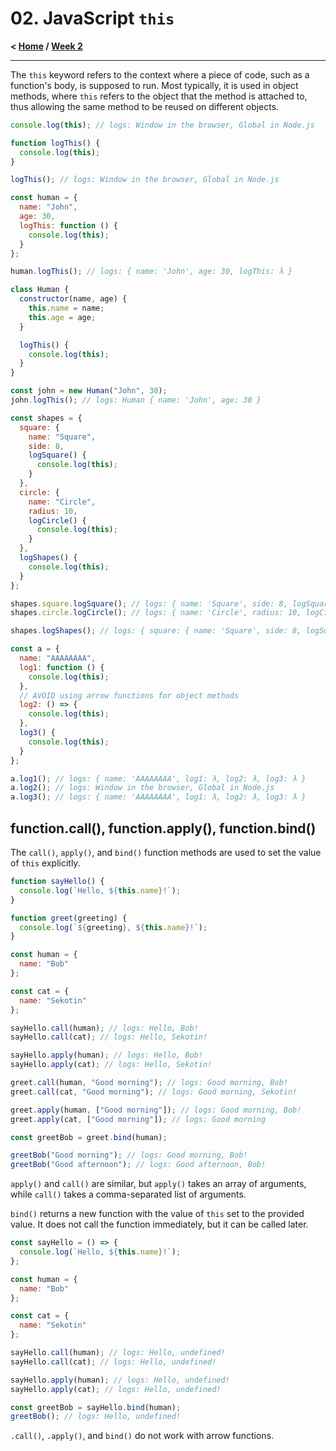 # 02. JavaScript `this`

**< [Home](../../README.md) / [Week 2](../README.md)**

---

The `this` keyword refers to the context where a piece of code, such as a function's body, is supposed to run. Most typically, it is used in object methods, where `this` refers to the object that the method is attached to, thus allowing the same method to be reused on different objects.

```javascript
console.log(this); // logs: Window in the browser, Global in Node.js

function logThis() {
  console.log(this);
}

logThis(); // logs: Window in the browser, Global in Node.js
```

```javascript
const human = {
  name: "John",
  age: 30,
  logThis: function () {
    console.log(this);
  }
};

human.logThis(); // logs: { name: 'John', age: 30, logThis: λ }
```

```javascript
class Human {
  constructor(name, age) {
    this.name = name;
    this.age = age;
  }

  logThis() {
    console.log(this);
  }
}

const john = new Human("John", 30);
john.logThis(); // logs: Human { name: 'John', age: 30 }
```

```javascript
const shapes = {
  square: {
    name: "Square",
    side: 8,
    logSquare() {
      console.log(this);
    }
  },
  circle: {
    name: "Circle",
    radius: 10,
    logCircle() {
      console.log(this);
    }
  },
  logShapes() {
    console.log(this);
  }
};

shapes.square.logSquare(); // logs: { name: 'Square', side: 8, logSquare: λ }
shapes.circle.logCircle(); // logs: { name: 'Circle', radius: 10, logCircle: λ }

shapes.logShapes(); // logs: { square: { name: 'Square', side: 8, logSquare: λ }, circle: { name: 'Circle', radius: 10, logCircle: λ }, logShapes: λ }
```

```javascript
const a = {
  name: "AAAAAAAA",
  log1: function () {
    console.log(this);
  },
  // AVOID using arrow functions for object methods
  log2: () => {
    console.log(this);
  },
  log3() {
    console.log(this);
  }
};

a.log1(); // logs: { name: 'AAAAAAAA', log1: λ, log2: λ, log3: λ }
a.log2(); // logs: Window in the browser, Global in Node.js
a.log3(); // logs: { name: 'AAAAAAAA', log1: λ, log2: λ, log3: λ }
```

## function.call(), function.apply(), function.bind()

The `call()`, `apply()`, and `bind()` function methods are used to set the value of `this` explicitly.

```javascript
function sayHello() {
  console.log(`Hello, ${this.name}!`);
}

function greet(greeting) {
  console.log(`${greeting}, ${this.name}!`);
}

const human = {
  name: "Bob"
};

const cat = {
  name: "Sekotin"
};

sayHello.call(human); // logs: Hello, Bob!
sayHello.call(cat); // logs: Hello, Sekotin!

sayHello.apply(human); // logs: Hello, Bob!
sayHello.apply(cat); // logs: Hello, Sekotin!

greet.call(human, "Good morning"); // logs: Good morning, Bob!
greet.call(cat, "Good morning"); // logs: Good morning, Sekotin!

greet.apply(human, ["Good morning"]); // logs: Good morning, Bob!
greet.apply(cat, ["Good morning"]); // logs: Good morning

const greetBob = greet.bind(human);

greetBob("Good morning"); // logs: Good morning, Bob!
greetBob("Good afternoon"); // logs: Good afternoon, Bob!
```

`apply()` and `call()` are similar, but `apply()` takes an array of arguments, while `call()` takes a comma-separated list of arguments.

`bind()` returns a new function with the value of `this` set to the provided value. It does not call the function immediately, but it can be called later.

```javascript
const sayHello = () => {
  console.log(`Hello, ${this.name}!`);
};

const human = {
  name: "Bob"
};

const cat = {
  name: "Sekotin"
};

sayHello.call(human); // logs: Hello, undefined!
sayHello.call(cat); // logs: Hello, undefined!

sayHello.apply(human); // logs: Hello, undefined!
sayHello.apply(cat); // logs: Hello, undefined!

const greetBob = sayHello.bind(human);
greetBob(); // logs: Hello, undefined!
```

`.call()`, `.apply()`, and `bind()` do not work with arrow functions.
